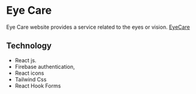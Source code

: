 # Eye Care

Eye Care website provides a service related to the eyes or vision.
[EyeCare]()

## Technology

- React js.
- Firebase authentication,
- React icons
- Tailwind Css
- React Hook Forms
